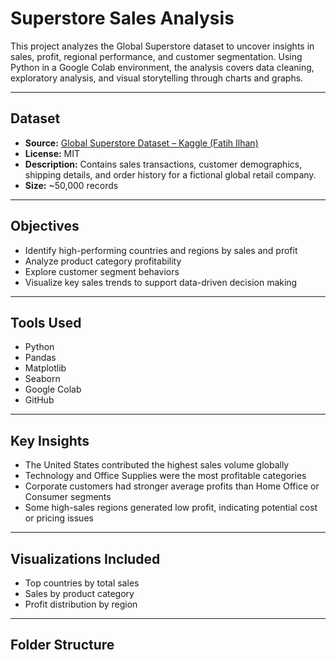 # Superstore Sales Analysis

This project analyzes the Global Superstore dataset to uncover insights in sales, profit, regional performance, and customer segmentation. Using Python in a Google Colab environment, the analysis covers data cleaning, exploratory analysis, and visual storytelling through charts and graphs.

---

## Dataset

- **Source:** [Global Superstore Dataset – Kaggle (Fatih Ilhan)](https://www.kaggle.com/datasets/fatihilhan/global-superstore-dataset)
- **License:** MIT
- **Description:** Contains sales transactions, customer demographics, shipping details, and order history for a fictional global retail company.
- **Size:** ~50,000 records

---

## Objectives

- Identify high-performing countries and regions by sales and profit
- Analyze product category profitability
- Explore customer segment behaviors
- Visualize key sales trends to support data-driven decision making

---

## Tools Used

- Python
- Pandas
- Matplotlib
- Seaborn
- Google Colab
- GitHub

---

## Key Insights

- The United States contributed the highest sales volume globally
- Technology and Office Supplies were the most profitable categories
- Corporate customers had stronger average profits than Home Office or Consumer segments
- Some high-sales regions generated low profit, indicating potential cost or pricing issues

---

## Visualizations Included

- Top countries by total sales
- Sales by product category
- Profit distribution by region

---

## Folder Structure
